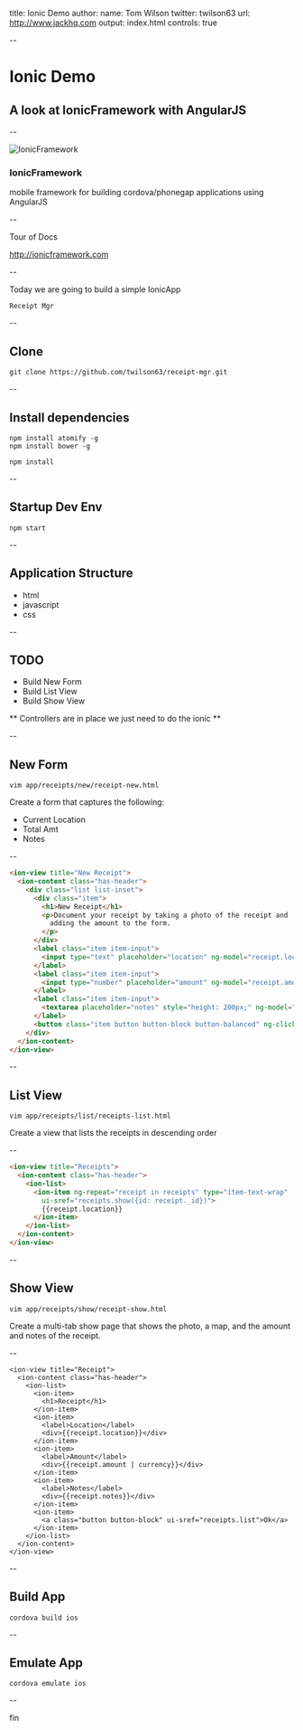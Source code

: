 title: Ionic Demo
author:
  name: Tom Wilson
  twitter: twilson63
  url: http://www.jackhq.com
output: index.html
controls: true

--

# Ionic Demo

## A look at IonicFramework with AngularJS

--

![IonicFramework](http://jpg.to/ionicframework)

### IonicFramework

mobile framework for building cordova/phonegap applications using
AngularJS

--

Tour of Docs

http://ionicframework.com

--

Today we are going to build a simple IonicApp

`Receipt Mgr`

--

## Clone

`git clone https://github.com/twilson63/receipt-mgr.git`

--

## Install dependencies

```
npm install atomify -g
npm install bower -g
```

`npm install`

--

## Startup Dev Env

`npm start`

--

## Application Structure

* html
* javascript
* css

--

## TODO

* Build New Form
* Build List View
* Build Show View

** Controllers are in place we just need to do the ionic **

--

## New Form

`vim app/receipts/new/receipt-new.html`

Create a form that captures the following:

* Current Location
* Total Amt
* Notes

--

``` html
<ion-view title="New Receipt">
  <ion-content class="has-header">
    <div class="list list-inset">
      <div class="item">
        <h1>New Receipt</h1>
        <p>Document your receipt by taking a photo of the receipt and
          adding the amount to the form.
        </p>
      </div>
      <label class="item item-input">
        <input type="text" placeholder="location" ng-model="receipt.location">
      </label>
      <label class="item item-input">
        <input type="number" placeholder="amount" ng-model="receipt.amount">
      </label>
      <label class="item item-input">
        <textarea placeholder="notes" style="height: 200px;" ng-model="receipt.notes"></textarea>
      </label>
      <button class="item button button-block button-balanced" ng-click="save(receipt)">Save</button>
    </div>
  </ion-content>
</ion-view>
```

--

## List View

`vim app/receipts/list/receipts-list.html`

Create a view that lists the receipts in descending order

--

``` html
<ion-view title="Receipts">
  <ion-content class="has-header">
    <ion-list>
      <ion-item ng-repeat="receipt in receipts" type="item-text-wrap"
        ui-sref="receipts.show({id: receipt._id})">
        {{receipt.location}}
      </ion-item>
    </ion-list>
  </ion-content>
</ion-view>
```

--

## Show View

`vim app/receipts/show/receipt-show.html`

Create a multi-tab show page that shows
the photo, a map, and the amount and notes of the receipt.

--

```
<ion-view title="Receipt">
  <ion-content class="has-header">
    <ion-list>
      <ion-item>
        <h1>Receipt</h1>
      </ion-item>
      <ion-item>
        <label>Location</label>
        <div>{{receipt.location}}</div>
      </ion-item>
      <ion-item>
        <label>Amount</label>
        <div>{{receipt.amount | currency}}</div>
      </ion-item>
      <ion-item>
        <label>Notes</label>
        <div>{{receipt.notes}}</div>
      </ion-item>
      <ion-item>
        <a class="button button-block" ui-sref="receipts.list">Ok</a>
      </ion-item>
    </ion-list>
  </ion-content>
</ion-view>
```

--

## Build App

```
cordova build ios
```

--

## Emulate App

```
cordova emulate ios
```

--

fin
